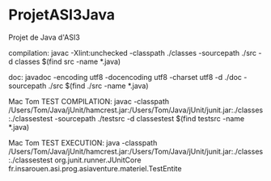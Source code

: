 # ProjetASI3Java
Projet de Java d'ASI3

compilation: javac -Xlint:unchecked -classpath ./classes -sourcepath ./src -d classes $(find src -name *.java)

doc: javadoc -encoding utf8 -docencoding utf8 -charset utf8 -d ./doc -sourcepath ./src $(find ./src -name *.java)


Mac Tom TEST COMPILATION: javac -classpath /Users/Tom/Java/jUnit/hamcrest.jar:/Users/Tom/Java/jUnit/junit.jar:./classes:./classestest -sourcepath ./testsrc -d classestest $(find testsrc -name *.java)

Mac Tom TEST EXECUTION: java -classpath /Users/Tom/Java/jUnit/hamcrest.jar:/Users/Tom/Java/jUnit/junit.jar:./classes:./classestest  org.junit.runner.JUnitCore fr.insarouen.asi.prog.asiaventure.materiel.TestEntite
